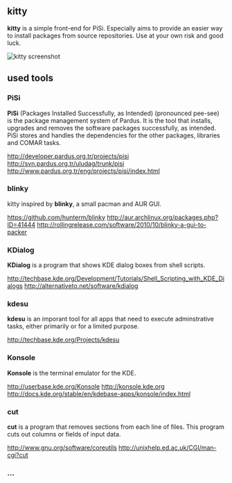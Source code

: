 ## kitty

**kitty** is a simple front-end for PiSi. Especially aims to provide an easier way to install packages from source repositories. Use at your own risk and good luck.

![kitty screenshot](http://i.imgur.com/lbx1HQw.png)

## used tools

### PiSi

**PiSi** (Packages Installed Successfully, as Intended) (pronounced pee-see) is the package management system of Pardus. It is the tool that installs, upgrades and removes the software packages successfully, as intended. PiSi stores and handles the dependencies for the other packages, libraries and COMAR tasks.

http://developer.pardus.org.tr/projects/pisi
http://svn.pardus.org.tr/uludag/trunk/pisi
http://www.pardus.org.tr/eng/projects/pisi/index.html

### blinky

kitty inspired by **blinky**, a small pacman and AUR GUI.

https://github.com/hunterm/blinky
http://aur.archlinux.org/packages.php?ID=41444
http://rollingrelease.com/software/2010/10/blinky-a-gui-to-packer

### KDialog

**KDialog** is a program that shows KDE dialog boxes from shell scripts.

http://techbase.kde.org/Development/Tutorials/Shell_Scripting_with_KDE_Dialogs
http://alternativeto.net/software/kdialog

### kdesu

**kdesu** is an imporant tool for all apps that need to execute adminstrative tasks, either primarily or for a limited purpose.

http://techbase.kde.org/Projects/kdesu

### Konsole

**Konsole** is the terminal emulator for the KDE.

http://userbase.kde.org/Konsole
http://konsole.kde.org
http://docs.kde.org/stable/en/kdebase-apps/konsole/index.html

### cut

**cut** is a program that removes sections from each line of files. This program cuts out columns or fields of input data.

http://www.gnu.org/software/coreutils
http://unixhelp.ed.ac.uk/CGI/man-cgi?cut

### ...
